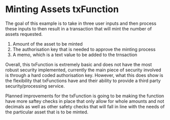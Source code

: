 # Minting Assets txFunction

The goal of this example is to take in three user inputs and then process these inputs to then result in a transaction that will mint the number of assets requested.

1. Amount of the asset to be minted
2. The authorisation key that is needed to approve the minting process
3. A memo, which is a text value to be added to the trnsaction

Overall, this txFunction is extremely basic and does not have the most robust security implemented, currently the main piece of security involved is through a hard coded authorisation key. However, what this does show is the flexibility that txFunctions have and their ability to provide a third party security/processing service.

Planned improvements for the txFunction is going to be making the function have more saftey checks in place that only allow for whole amounts and not decimals as well as other safety checks that will fall in line with the needs of the particular asset that is to be minted. 
